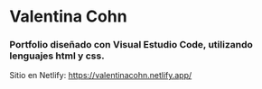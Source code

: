 # Valentina Cohn 

### Portfolio diseñado con Visual Estudio Code, utilizando lenguajes html y css.

Sitio en Netlify: https://valentinacohn.netlify.app/
